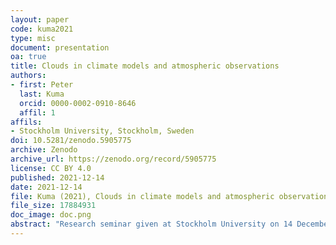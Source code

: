 ```yaml
---
layout: paper
code: kuma2021
type: misc
document: presentation
oa: true
title: Clouds in climate models and atmospheric observations
authors:
- first: Peter
  last: Kuma
  orcid: 0000-0002-0910-8646
  affil: 1
affils:
- Stockholm University, Stockholm, Sweden
doi: 10.5281/zenodo.5905775
archive: Zenodo
archive_url: https://zenodo.org/record/5905775
license: CC BY 4.0
published: 2021-12-14
date: 2021-12-14
file: Kuma (2021), Clouds in climate models and atmospheric observations.pdf
file_size: 17884931
doc_image: doc.png
abstract: "Research seminar given at Stockholm University on 14 December 2021."
---
```

